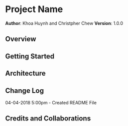 # Project Name

**Author**: Khoa Huynh and Christpher Chew
**Version**: 1.0.0 

## Overview
<!-- Provide a high level overview of what this application is and why you are building it, beyond the fact that it's an assignment for a Code Fellows 301 class. (i.e. What's your problem domain?) -->

## Getting Started
<!-- What are the steps that a user must take in order to build this app on their own machine and get it running? -->

## Architecture
<!-- Provide a detailed description of the application design. What technologies (languages, libraries, etc) you're using, and any other relevant design information. -->

## Change Log
04-04-2018 5:00pm - Created README File

## Credits and Collaborations
<!-- Give credit (and a link) to other people or resources that helped you build this application. -->
